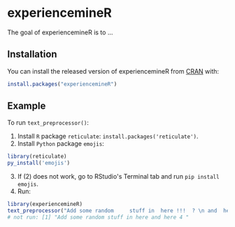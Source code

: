 
# experiencemineR

<!-- badges: start -->
<!-- badges: end -->

The goal of experiencemineR is to ...

## Installation

You can install the released version of experiencemineR from [CRAN](https://CRAN.R-project.org) with:

``` r
install.packages("experiencemineR")
```

## Example

To run `text_preprocessor()`:

1. Install `R` package `reticulate`: `install.packages('reticulate')`.
2. Install `Python` package `emojis`: 
``` r
library(reticulate)
py_install('emojis')

```
3. If (2) does not work, go to RStudio's Terminal tab and run `pip install emojis`.
4. Run:
``` r
library(experiencemineR)
text_preprocessor("Add some random     stuff in  here !!!  ? \n and  here 4 %£&* \r.")
# not run: [1] "Add some random stuff in here and here 4 "
```

